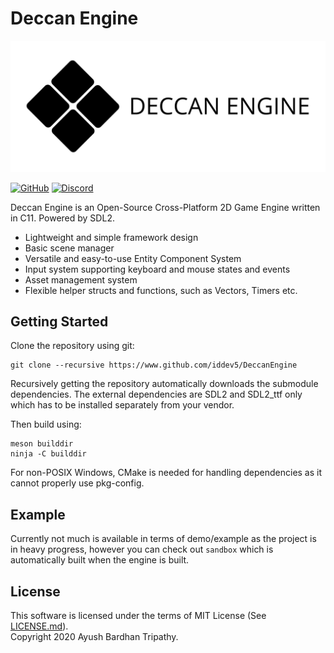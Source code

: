 # Deccan Engine
![Deccan Engine](/resources/deccan-logo.svg?raw=true)

[![GitHub](https://img.shields.io/github/license/iddev5/DeccanEngine)](LICENSE.md)
[![Discord](https://img.shields.io/discord/681837246567022609?label=discord)](https://discord.gg/bNwnxwn)

Deccan Engine is an Open-Source Cross-Platform 2D Game Engine written in C11. Powered by SDL2.
- Lightweight and simple framework design
- Basic scene manager
- Versatile and easy-to-use Entity Component System
- Input system supporting keyboard and mouse states and events
- Asset management system
- Flexible helper structs and functions, such as Vectors, Timers etc.

## Getting Started
Clone the repository using git:
```
git clone --recursive https://www.github.com/iddev5/DeccanEngine
```

Recursively getting the repository automatically downloads the submodule dependencies.
The external dependencies are SDL2 and SDL2_ttf only which has to be installed separately from your vendor.

Then build using:
```
meson builddir
ninja -C builddir
```

For non-POSIX Windows, CMake is needed for handling dependencies as it cannot properly use pkg-config.

## Example
Currently not much is available in terms of demo/example as the project is in heavy progress, however you can check out ``sandbox`` which is automatically built when the engine is built.

## License
This software is licensed under the terms of MIT License (See [LICENSE.md](LICENSE.md)).  
Copyright 2020 Ayush Bardhan Tripathy.
